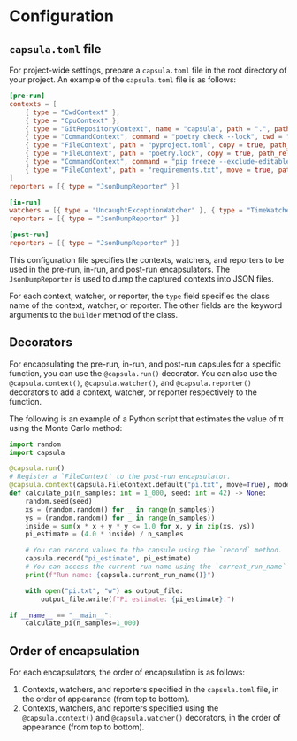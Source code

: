 # Configuration

## `capsula.toml` file

For project-wide settings, prepare a `capsula.toml` file in the root directory of your project. An example of the `capsula.toml` file is as follows:

```toml
[pre-run]
contexts = [
    { type = "CwdContext" },
    { type = "CpuContext" },
    { type = "GitRepositoryContext", name = "capsula", path = ".", path_relative_to_project_root = true },
    { type = "CommandContext", command = "poetry check --lock", cwd = ".", cwd_relative_to_project_root = true },
    { type = "FileContext", path = "pyproject.toml", copy = true, path_relative_to_project_root = true },
    { type = "FileContext", path = "poetry.lock", copy = true, path_relative_to_project_root = true },
    { type = "CommandContext", command = "pip freeze --exclude-editable > requirements.txt", cwd = ".", cwd_relative_to_project_root = true },
    { type = "FileContext", path = "requirements.txt", move = true, path_relative_to_project_root = true },
]
reporters = [{ type = "JsonDumpReporter" }]

[in-run]
watchers = [{ type = "UncaughtExceptionWatcher" }, { type = "TimeWatcher" }]
reporters = [{ type = "JsonDumpReporter" }]

[post-run]
reporters = [{ type = "JsonDumpReporter" }]
```

This configuration file specifies the contexts, watchers, and reporters to be used in the pre-run, in-run, and post-run encapsulators. The `JsonDumpReporter` is used to dump the captured contexts into JSON files.

For each context, watcher, or reporter, the `type` field specifies the class name of the context, watcher, or reporter. The other fields are the keyword arguments to the `builder` method of the class.

## Decorators

For encapsulating the pre-run, in-run, and post-run capsules for a specific function, you can use the `@capsula.run()` decorator. You can also use the `@capsula.context()`, `@capsula.watcher()`, and `@capsula.reporter()` decorators to add a context, watcher, or reporter respectively to the function.

The following is an example of a Python script that estimates the value of π using the Monte Carlo method:

```python
import random
import capsula

@capsula.run()
# Register a `FileContext` to the post-run encapsulator.
@capsula.context(capsula.FileContext.default("pi.txt", move=True), mode="post")
def calculate_pi(n_samples: int = 1_000, seed: int = 42) -> None:
    random.seed(seed)
    xs = (random.random() for _ in range(n_samples))
    ys = (random.random() for _ in range(n_samples))
    inside = sum(x * x + y * y <= 1.0 for x, y in zip(xs, ys))
    pi_estimate = (4.0 * inside) / n_samples

    # You can record values to the capsule using the `record` method.
    capsula.record("pi_estimate", pi_estimate)
    # You can access the current run name using the `current_run_name` function.
    print(f"Run name: {capsula.current_run_name()}")

    with open("pi.txt", "w") as output_file:
        output_file.write(f"Pi estimate: {pi_estimate}.")

if __name__ == "__main__":
    calculate_pi(n_samples=1_000)
```

## Order of encapsulation

For each encapsulators, the order of encapsulation is as follows:

1. Contexts, watchers, and reporters specified in the `capsula.toml` file, in the order of appearance (from top to bottom).
2. Contexts, watchers, and reporters specified using the `@capsula.context()` and `@capsula.watcher()` decorators, in the order of appearance (from top to bottom).
